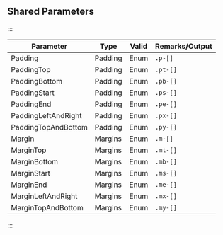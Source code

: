 ﻿## Shared Parameters

:::

| Parameter           | Type    | Valid | Remarks/Output | 
|---------------------|---------|-------|----------------|
| Padding             | Padding | Enum  | `.p-[]`        | {.table-striped .p-2}
| PaddingTop          | Padding | Enum  | `.pt-[]`       |
| PaddingBottom       | Padding | Enum  | `.pb-[]`       |
| PaddingStart        | Padding | Enum  | `.ps-[]`       |
| PaddingEnd          | Padding | Enum  | `.pe-[]`       |
| PaddingLeftAndRight | Padding | Enum  | `.px-[]`       |
| PaddingTopAndBottom | Padding | Enum  | `.py-[]`       |
| Margin              | Margins | Enum  | `.m-[]`        |
| MarginTop           | Margins | Enum  | `.mt-[]`       |
| MarginBottom        | Margins | Enum  | `.mb-[]`       |
| MarginStart         | Margins | Enum  | `.ms-[]`       |
| MarginEnd           | Margins | Enum  | `.me-[]`       |
| MarginLeftAndRight  | Margins | Enum  | `.mx-[]`       |
| MarginTopAndBottom  | Margins | Enum  | `.my-[]`       |

:::